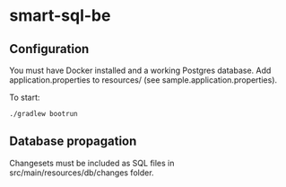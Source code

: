 # smart-sql-be

## Configuration
You must have Docker installed and a working Postgres database.
Add application.properties to resources/ (see sample.application.properties). 

To start: 
```
./gradlew bootrun
```

## Database propagation
Changesets must be included as SQL files in src/main/resources/db/changes folder.
